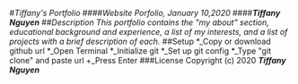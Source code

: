 #_Tiffany's Portfolio_
####_Website Porfolio, January 10,2020_
####_**Tiffany Nguyen**_
##_Description_
_This portfolio contains the "my about" section, educational background and experience, a list of my interests, and a list of projects with a brief description of each._
##Setup
*_Copy or download github url
*_Open Terminal
*_Initialize git
*_Set up git config
*_Type "git clone" and paste url
+_Press Enter
###License
Copyright (c) 2020 **_Tiffany Nguyen_**